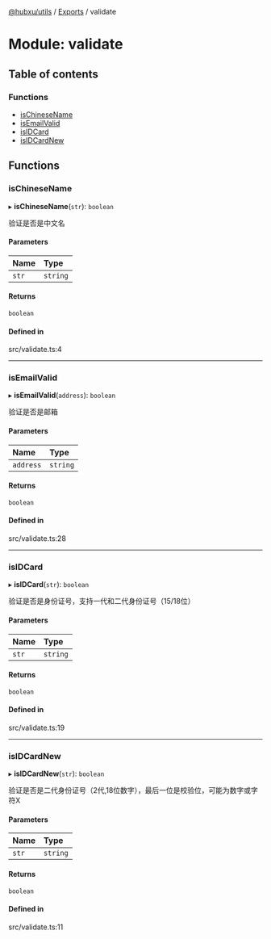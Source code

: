 [@hubxu/utils](../README.md) / [Exports](../modules.md) / validate

# Module: validate

## Table of contents

### Functions

- [isChineseName](validate.md#ischinesename)
- [isEmailValid](validate.md#isemailvalid)
- [isIDCard](validate.md#isidcard)
- [isIDCardNew](validate.md#isidcardnew)

## Functions

### isChineseName

▸ **isChineseName**(`str`): `boolean`

验证是否是中文名

#### Parameters

| Name | Type |
| :------ | :------ |
| `str` | `string` |

#### Returns

`boolean`

#### Defined in

src/validate.ts:4

___

### isEmailValid

▸ **isEmailValid**(`address`): `boolean`

验证是否是邮箱

#### Parameters

| Name | Type |
| :------ | :------ |
| `address` | `string` |

#### Returns

`boolean`

#### Defined in

src/validate.ts:28

___

### isIDCard

▸ **isIDCard**(`str`): `boolean`

验证是否是身份证号，支持一代和二代身份证号（15/18位）

#### Parameters

| Name | Type |
| :------ | :------ |
| `str` | `string` |

#### Returns

`boolean`

#### Defined in

src/validate.ts:19

___

### isIDCardNew

▸ **isIDCardNew**(`str`): `boolean`

验证是否是二代身份证号（2代,18位数字），最后一位是校验位，可能为数字或字符X

#### Parameters

| Name | Type |
| :------ | :------ |
| `str` | `string` |

#### Returns

`boolean`

#### Defined in

src/validate.ts:11
